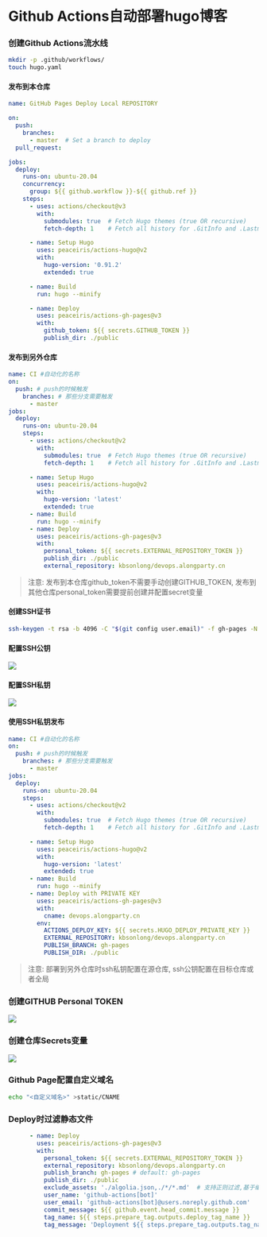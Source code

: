# Github Actions自动部署hugo博客




### 创建Github Actions流水线
```bash
mkdir -p .github/workflows/
touch hugo.yaml
```
#### 发布到本仓库
<!--more-->
```yaml
name: GitHub Pages Deploy Local REPOSITORY

on:
  push:
    branches:
      - master  # Set a branch to deploy
  pull_request:

jobs:
  deploy:
    runs-on: ubuntu-20.04
    concurrency:
      group: ${{ github.workflow }}-${{ github.ref }}
    steps:
      - uses: actions/checkout@v3
        with:
          submodules: true  # Fetch Hugo themes (true OR recursive)
          fetch-depth: 1    # Fetch all history for .GitInfo and .Lastmod

      - name: Setup Hugo
        uses: peaceiris/actions-hugo@v2
        with:
          hugo-version: '0.91.2'
          extended: true

      - name: Build
        run: hugo --minify

      - name: Deploy
        uses: peaceiris/actions-gh-pages@v3
        with:
          github_token: ${{ secrets.GITHUB_TOKEN }}
          publish_dir: ./public
```

#### 发布到另外仓库
```yaml
name: CI #自动化的名称
on:
  push: # push的时候触发
    branches: # 那些分支需要触发
      - master
jobs:
  deploy:
    runs-on: ubuntu-20.04
    steps:
      - uses: actions/checkout@v2
        with:
          submodules: true  # Fetch Hugo themes (true OR recursive)
          fetch-depth: 1    # Fetch all history for .GitInfo and .Lastmod

      - name: Setup Hugo
        uses: peaceiris/actions-hugo@v2
        with:
          hugo-version: 'latest'
          extended: true
      - name: Build
        run: hugo --minify
      - name: Deploy
        uses: peaceiris/actions-gh-pages@v3
        with:
          personal_token: ${{ secrets.EXTERNAL_REPOSITORY_TOKEN }}
          publish_dir: ./public
          external_repository: kbsonlong/devops.alongparty.cn
```
> 注意: 发布到本仓库github_token不需要手动创建GITHUB_TOKEN, 发布到其他仓库personal_token需要提前创建并配置secret变量
#### 创建SSH证书
```bash
ssh-keygen -t rsa -b 4096 -C "$(git config user.email)" -f gh-pages -N ""
```
#### 配置SSH公钥
![](https://raw.githubusercontent.com/kbsonlong/notes_statics/main/images/images20220523213724.png)

#### 配置SSH私钥
![](https://raw.githubusercontent.com/kbsonlong/notes_statics/main/images/images20220523213820.png)
#### 使用SSH私钥发布
```yaml
name: CI #自动化的名称
on:
  push: # push的时候触发
    branches: # 那些分支需要触发
      - master
jobs:
  deploy:
    runs-on: ubuntu-20.04
    steps:
      - uses: actions/checkout@v2
        with:
          submodules: true  # Fetch Hugo themes (true OR recursive)
          fetch-depth: 1    # Fetch all history for .GitInfo and .Lastmod

      - name: Setup Hugo
        uses: peaceiris/actions-hugo@v2
        with:
          hugo-version: 'latest'
          extended: true
      - name: Build
        run: hugo --minify
      - name: Deploy with PRIVATE KEY
        uses: peaceiris/actions-gh-pages@v3
        with:
          cname: devops.alongparty.cn
        env:
          ACTIONS_DEPLOY_KEY: ${{ secrets.HUGO_DEPLOY_PRIVATE_KEY }}
          EXTERNAL_REPOSITORY: kbsonlong/devops.alongparty.cn
          PUBLISH_BRANCH: gh-pages
          PUBLISH_DIR: ./public
```
> 注意: 部署到另外仓库时ssh私钥配置在源仓库, ssh公钥配置在目标仓库或者全局

### 创建GITHUB Personal TOKEN
![](https://raw.githubusercontent.com/kbsonlong/notes_statics/main/images/images20220523213508.png)



### 创建仓库Secrets变量
![](https://raw.githubusercontent.com/kbsonlong/notes_statics/main/images/images20220523213955.png)

### Github Page配置自定义域名
```bash
echo "<自定义域名>" >static/CNAME
```

### Deploy时过滤静态文件
```yaml
      - name: Deploy
        uses: peaceiris/actions-gh-pages@v3
        with:
          personal_token: ${{ secrets.EXTERNAL_REPOSITORY_TOKEN }}
          external_repository: kbsonlong/devops.alongparty.cn
          publish_branch: gh-pages # default: gh-pages
          publish_dir: ./public
          exclude_assets: './algolia.json,./*/*.md'  # 支持正则过滤,基于编译后的静态文件,根目录publish_dir
          user_name: 'github-actions[bot]'
          user_email: 'github-actions[bot]@users.noreply.github.com'
          commit_message: ${{ github.event.head_commit.message }}
          tag_name: ${{ steps.prepare_tag.outputs.deploy_tag_name }}
          tag_message: 'Deployment ${{ steps.prepare_tag.outputs.tag_name }}'
```

